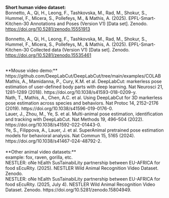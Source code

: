**Short human video dataset:** <br />
Bonnetto, A., Qi, H., Leong, F., Tashkovska, M., Rad, M., Shokur, S., Hummel, F., Micera, S., Pollefeys, M., & Mathis, A. (2025). EPFL-Smart-Kitchen-30 Annotations and Poses (Version V1) [Data set]. Zenodo. https://doi.org/10.5281/zenodo.15551913 <br />


Bonnetto, A., Qi, H., Leong, F., Tashkovska, M., Rad, M., Shokur, S., Hummel, F., Micera, S., Pollefeys, M., & Mathis, A. (2025). EPFL-Smart-Kitchen-30 Collected data (Version V1) [Data set]. Zenodo. https://doi.org/10.5281/zenodo.15535461 <br />


<br />
**Mouse video demo:** <br />
https://github.com/DeepLabCut/DeepLabCut/tree/main/examples/COLAB <br />
Mathis, A., Mamidanna, P., Cury, K.M. et al. DeepLabCut: markerless pose estimation of user-defined body parts with deep learning. Nat Neurosci 21, 1281–1289 (2018). https://doi.org/10.1038/s41593-018-0209-y. <br />
Nath, T., Mathis, A., Chen, A.C. et al. Using DeepLabCut for 3D markerless pose estimation across species and behaviors. Nat Protoc 14, 2152–2176 (2019). https://doi.org/10.1038/s41596-019-0176-0. <br />
Lauer, J., Zhou, M., Ye, S. et al. Multi-animal pose estimation, identification and tracking with DeepLabCut. Nat Methods 19, 496–504 (2022). https://doi.org/10.1038/s41592-022-01443-0. <br />
Ye, S., Filippova, A., Lauer, J. et al. SuperAnimal pretrained pose estimation models for behavioral analysis. Nat Commun 15, 5165 (2024). https://doi.org/10.1038/s41467-024-48792-2. <br />

<br />
**Other animal video datasets:** <br />
example: fox, raven, gorilla, etc.<br />
NESTLER: oNe hEalth SusTainabiLity partnership between EU-AFRICA for food sEcuRity. (2025). NESTLER Wild Animal Recognition Video Dataset. Zenodo.<br />
NESTLER: oNe hEalth SusTainabiLity partnership between EU-AFRICA for food sEcuRity. (2025, July 4). NESTLER Wild Animal Recognition Video Dataset. Zenodo. https://doi.org/10.5281/zenodo.15804949. <br />

